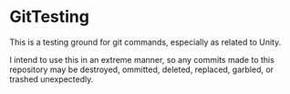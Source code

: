 # GitTesting
This is a testing ground for git commands, especially as related to Unity.

I intend to use this in an extreme manner, so any commits made to this repository may be destroyed, ommitted, deleted, replaced, garbled, or trashed unexpectedly. 